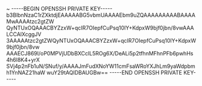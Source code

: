 ~
-----BEGIN OPENSSH PRIVATE KEY-----
b3BlbnNzaC1rZXktdjEAAAAABG5vbmUAAAAEbm9uZQAAAAAAAAABAAAAMwAAAAtzc2gtZW
QyNTUxOQAAACBYZzxW+qcIR7OIepfCuPsq10lY+KdpxW9bjf0jbn/8vwAAALCCAlXcggJV
3AAAAAtzc2gtZWQyNTUxOQAAACBYZzxW+qcIR7OIepfCuPsq10lY+KdpxW9bjf0jbn/8vw
AAAECJ869l/oP0MPVjUDbBXCclL5ROg6X/DeALi5p2tfhnMFhnPFb6pwhHs4h6l8K4+yrX
SVj4p2nFb1uN/SNuf/y/AAAAJmFudXNoYW11cmFsaWRoYXJhLm9yaWdpbmh1YnNAZ21haW
wuY29tAQIDBAUGBw==
-----END OPENSSH PRIVATE KEY-----
